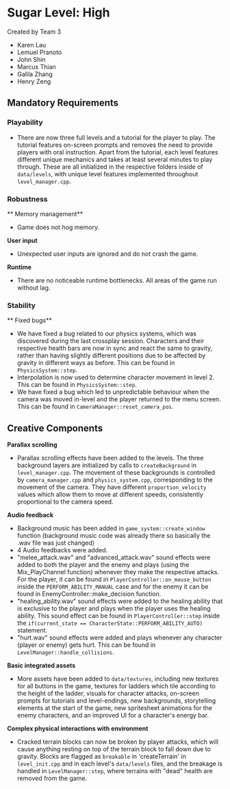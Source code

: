 # Sugar Level: High

Created by Team 3
- Karen Lau 
- Lemuel Pranoto 
- John Shin 
- Marcus Thian
- Galila Zhang 
- Henry Zeng 

## Mandatory Requirements

### Playability

- There are now three full levels and a tutorial for the player to play. The tutorial features on-screen prompts and removes the need to provide players with oral instruction. Apart from the tutorial, each level features different unique mechanics and takes at least several minutes to play through. These are all initialized in the respective folders inside of `data/levels`, with unique level features implemented throughout `level_manager.cpp`. 


### Robustness 

** Memory management**
- Game does not hog memory. 

**User input**
- Unexpected user inputs are ignored and do not crash the game.

**Runtime**
- There are no noticeable runtime bottlenecks. All areas of the game run without lag. 

### Stability

** Fixed bugs**
- We have fixed a bug related to our physics systems, which was discovered during the last crossplay session. Characters and their respective health bars are now in sync and react the same to gravity, rather than having slightly different positions due to be affected by gravity in different ways as before. This can be found in `PhysicsSystem::step`.
- Interpolation is now used to determine character movement in level 2. This can be found in `PhysicsSystem::step`.
- We have fixed a bug which led to unpredictable behaviour when the camera was moved in-level and the player returned to the menu screen. This can be found in `CameraManager::reset_camera_pos`.

## Creative Components

**Parallax scrolling**
- Parallax scrolling effects have been added to the levels. The three background layers are initialized by calls to `createBackground` in `level_manager.cpp`. The movement of these backgrounds is controlled by `camera_manager.cpp` and `physics_system.cpp`, corresponding to the movement of the camera. They have different `proportion_velocity` values which allow them to move at different speeds, consistently proportional to the camera speed. 

**Audio feedback**
- Background music has been added in `game_system::create_window` function (background music code was already there so basically the .wav file was just changed)
- 4 Audio feedbacks were added. 
- "melee_attack.wav" and "advanced_attack.wav" sound effects were added to both the player and the enemy and plays (using the Mix_PlayChannel function) whenever they make the respective attacks. For the player, it can be found in `PlayerController::on_mouse_button` inside the `PERFORM_ABILITY_MANUAL` case and for the enemy it can be found in EnemyController::make_decision function. 
- "healing_ability.wav" sound effects were added to the healing ability that is exclusive to the player and plays when the player uses the healing ability. This sound effect can be found in `PlayerController::step` inside the `if(current_state == CharacterState::PERFORM_ABILITY_AUTO)` statement.
- "hurt.wav" sound effects were added and plays whenever any character (player or enemy) gets hurt. This can be found in `LevelManager::handle_collisions`.

**Basic integrated assets**
- More assets have been added to `data/textures`, including new textures for all buttons in the game, textures for ladders which tile according to the height of the ladder, visuals for character attacks, on-screen prompts for tutorials and level-endings, new backgrounds, storytelling elements at the start of the game, new spritesheet animations for the enemy characters, and an improved UI for a character's energy bar. 

**Complex physical interactions with environment**
- Cracked terrain blocks can now be broken by player attacks, which will cause anything resting on top of the terrain block to fall down due to gravity. Blocks are flagged as `breakable` in 'createTerrain' in `level_init.cpp` and in each level's `data/levels` files, and the breakage is handled in `LevelManager::step`, where terrains with "dead" health are removed from the game.